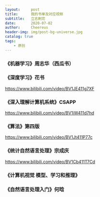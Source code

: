 ```yaml
---
layout:     post
title:      我的书单及对应视频
subtitle:   立志刷完
date:       2020-07-02
author:     Cheereus
header-img: img/post-bg-universe.jpg
catalog: true
tags:
    - 原创
---
```


### 《机器学习》周志华（西瓜书）

### 《深度学习》花书

<https://www.bilibili.com/video/BV1JE411g7XF>

### 《深入理解计算机系统》CSAPP

<https://www.bilibili.com/video/BV1iW411d7hd>

### 《算法》第四版

<https://www.bilibili.com/video/BV1Jt411P77c>

### 《统计自然语言处理》宗成庆

<https://www.bilibili.com/video/BV1Cb411T7Cd>

### 《计算机视觉 模型、学习和推理》

### 《自然语言处理入门》何晗

